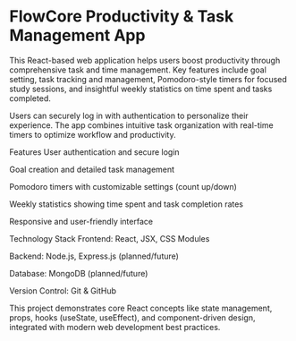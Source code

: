 # FlowCore Productivity & Task Management App
This React-based web application helps users boost productivity through comprehensive task and time management. Key features include goal setting, task tracking and management, Pomodoro-style timers for focused study sessions, and insightful weekly statistics on time spent and tasks completed.

Users can securely log in with authentication to personalize their experience. The app combines intuitive task organization with real-time timers to optimize workflow and productivity.

Features
User authentication and secure login

Goal creation and detailed task management

Pomodoro timers with customizable settings (count up/down)

Weekly statistics showing time spent and task completion rates

Responsive and user-friendly interface

Technology Stack
Frontend: React, JSX, CSS Modules

Backend: Node.js, Express.js (planned/future)

Database: MongoDB (planned/future)

Version Control: Git & GitHub

This project demonstrates core React concepts like state management, props, hooks (useState, useEffect), and component-driven design, integrated with modern web development best practices. 

